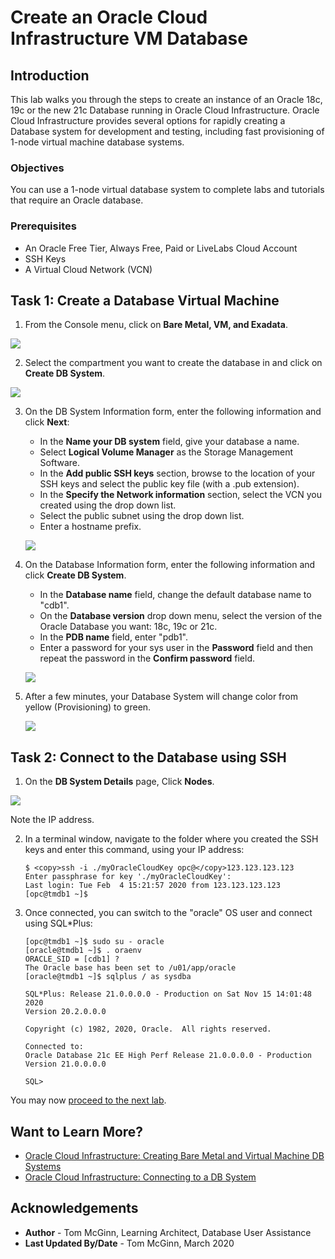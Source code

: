 # Create an Oracle Cloud Infrastructure VM Database
## Introduction

This lab walks you through the steps to create an instance of an Oracle 18c, 19c or the new 21c Database running in Oracle Cloud Infrastructure. Oracle Cloud Infrastructure provides several options for rapidly creating a Database system for development and testing, including fast provisioning of 1-node virtual machine database systems.

### Objectives
You can use a 1-node virtual database system to complete labs and tutorials that require an Oracle database.

### Prerequisites

* An Oracle Free Tier, Always Free, Paid or LiveLabs Cloud Account
* SSH Keys
* A Virtual Cloud Network (VCN)

## Task 1: Create a Database Virtual Machine

1. From the Console menu, click on **Bare Metal, VM, and Exadata**.

  ![](https://raw.githubusercontent.com/oracle/learning-library/master/common/images/console/database-dbcs.png " ")

2. Select the compartment you want to create the database in and click on **Create DB System**.

  ![](images/create-VM-DB.png " ")

3. On the DB System Information form, enter the following information and click **Next**:

    * In the **Name your DB system** field, give your database a name.
    * Select **Logical Volume Manager** as the Storage Management Software.
    * In the **Add public SSH keys** section, browse to the location of your SSH keys and select the public key file (with a .pub extension).
    * In the **Specify the Network information** section, select the VCN you created using the drop down list.
    * Select the public subnet using the drop down list.
    * Enter a hostname prefix.

    ![](images/create-VM-DB-form1.png " ")

4. On the Database Information form, enter the following information and click **Create DB System**.

    * In the **Database name** field, change the default database name to "cdb1".
    * On the **Database version** drop down menu, select the version of the Oracle Database you want: 18c, 19c or 21c.
    * In the **PDB name** field, enter "pdb1".
    * Enter a password for your sys user in the **Password** field and then repeat the password in the **Confirm password** field.

    ![](images/create-VM-DB-form2.png " ")

5. After a few minutes, your Database System will change color from yellow (Provisioning) to green.

    ![](images/database-VM-created.png " ")

## Task 2: Connect to the Database using SSH

1. On the **DB System Details** page, Click **Nodes**.

  ![](images/VM-DB-IP.png " ")

   Note the IP address.

2. In a terminal window, navigate to the folder where you created the SSH keys and enter this command, using your IP address:

    ```
    $ <copy>ssh -i ./myOracleCloudKey opc@</copy>123.123.123.123
    Enter passphrase for key './myOracleCloudKey':
    Last login: Tue Feb  4 15:21:57 2020 from 123.123.123.123
    [opc@tmdb1 ~]$
    ```

3. Once connected, you can switch to the "oracle" OS user and connect using SQL*Plus:

    ```
    [opc@tmdb1 ~]$ sudo su - oracle
    [oracle@tmdb1 ~]$ . oraenv
    ORACLE_SID = [cdb1] ?
    The Oracle base has been set to /u01/app/oracle
    [oracle@tmdb1 ~]$ sqlplus / as sysdba

    SQL*Plus: Release 21.0.0.0.0 - Production on Sat Nov 15 14:01:48 2020
    Version 20.2.0.0.0

    Copyright (c) 1982, 2020, Oracle.  All rights reserved.

    Connected to:
    Oracle Database 21c EE High Perf Release 21.0.0.0.0 - Production
    Version 21.0.0.0.0

    SQL>
    ```

You may now [proceed to the next lab](#next).

## Want to Learn More?

* [Oracle Cloud Infrastructure: Creating Bare Metal and Virtual Machine DB Systems](https://docs.cloud.oracle.com/en-us/iaas/Content/Database/Tasks/creatingDBsystem.htm)
* [Oracle Cloud Infrastructure: Connecting to a DB System](https://docs.cloud.oracle.com/en-us/iaas/Content/Database/Tasks/connectingDB.htm)

## Acknowledgements
* **Author** - Tom McGinn, Learning Architect, Database User Assistance
* **Last Updated By/Date** - Tom McGinn, March 2020
